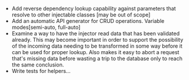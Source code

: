 * Add reverse dependency lookup capability against parameters that resolve to other injectable classes [may be out of scope]
* Add an automatic API generator for CRUD operations. Variable modes[semi-auto, full-auto]
* Examine a way to have the injector read data that has been validated already. This may become important in order to support the possibility of the incoming data needing to be transformed in some way before it can be used for proper lookup. Also makes it easy to abort a request that's missing data before wasting a trip to the database only to reach the same conclusion.
* Write tests for helpers...